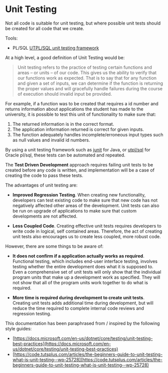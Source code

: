 # Unit Testing

Not all code is suitable for unit testing, but where possible unit tests should be created for all code that we create. 

Tools:

* PL/SQL [UTPL/SQL unit testing framework](utplsql.md)

At a high level, a good definition of Unit Testing would be:

>Unit testing refers to the practice of testing certain functions and areas – or units – of our code. This gives us the ability to verify that our functions work as expected. That is to say that for any function and given a set of inputs, we can determine if the function is returning the proper values and will gracefully handle failures during the course of execution should invalid input be provided.

For example, if a function was to be created that requires a id number and returns information about applications the student has made to the university, it is possible to test this unit of functionality to make sure that: 

1. The returned information is in the correct format.
2. The application information returned is correct for given inputs.
3. The function adequately handles incomplete/erroneous input types such as null values and invalid id numbers. 

By using a unit testing framework such as [junit](https://junit.org/junit5/) for Java, or [utpl/sql](http://utplsql.org/) for Oracle pl/sql, these tests can be automated and repeated. 

The **Test Driven Development** approach requires failing unit tests to be created before any code is written, and implementation will be a case of creating the code to pass these tests. 

The advantages of unit testing are:

* **Improved Regression Testing**. When creating new functionality, developers can test existing code to make sure that new code has not negatively affected other areas of the development. Unit tests can also be run on upgrade of applications to make sure that custom developments are not affected. 

* **Less Coupled Code**. Creating effective unit tests requires developers to write code in logical, self contained areas. Therefore, the act of creating unit tests also encourages us to create less coupled, more robust code. 

However, there are some things to be aware of:

* **It does not confirm if a application actually works as required**. Functional testing, which includes end-user interface testing, involves testing whether the entire development does what it is supposed to. Even a comprehensive set of unit tests will only show that the individual program units that make up a development work as specified. They will not show that all of the program units work together to do what is required.   

* **More time is required during development to create unit tests**. Creating unit tests adds additional time during development, but will  reduce the time required to complete internal code reviews and regression testing.    


This documentation has been paraphrased from / inspired by the following style guides:

* [https://docs.microsoft.com/en-us/dotnet/core/testing/unit-testing-best-practices](https://docs.microsoft.com/en-us/dotnet/core/testing/unit-testing-best-practices)
* [https://code.tutsplus.com/articles/the-beginners-guide-to-unit-testing-what-is-unit-testing--wp-25728](https://code.tutsplus.com/articles/the-beginners-guide-to-unit-testing-what-is-unit-testing--wp-25728)
